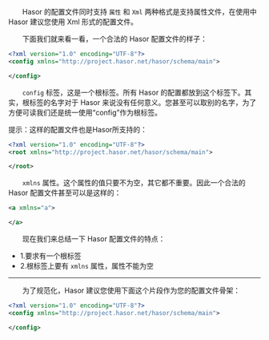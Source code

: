 &emsp;&emsp;Hasor 的配置文件同时支持 `属性` 和 `Xml` 两种格式是支持属性文件，在使用中 Hasor 建议您使用 Xml 形式的配置文件。

&emsp;&emsp;下面我们就来看一看，一个合法的 Hasor 配置文件的样子：
```xml
<?xml version="1.0" encoding="UTF-8"?>
<config xmlns="http://project.hasor.net/hasor/schema/main">

</config>
```
&emsp;&emsp;`config` 标签，这是一个根标签。所有 Hasor 的配置都放到这个标签下。其实，根标签的名字对于 Hasor 来说没有任何意义。您甚至可以取别的名字，为了方便可读我们还是统一使用“config”作为根标签。

提示：这样的配置文件也是Hasor所支持的：
```xml
<?xml version="1.0" encoding="UTF-8"?>
<root xmlns="http://project.hasor.net/hasor/schema/main">

</root>
```

&emsp;&emsp;`xmlns` 属性。这个属性的值只要不为空，其它都不重要。因此一个合法的 Hasor 配置文件甚至可以是这样的：
```xml
<a xmlns="a">

</a>
```

&emsp;&emsp;现在我们来总结一下 Hasor 配置文件的特点：
- 1.要求有一个根标签
- 2.根标签上要有 `xmlns` 属性，属性不能为空

---
&emsp;&emsp;为了规范化，Hasor 建议您使用下面这个片段作为您的配置文件骨架：
```xml
<?xml version="1.0" encoding="UTF-8"?>
<config xmlns="http://project.hasor.net/hasor/schema/main">

</config>
```